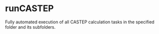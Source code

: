 # runCASTEP
Fully automated execution of all CASTEP calculation tasks in the specified folder and its subfolders.
